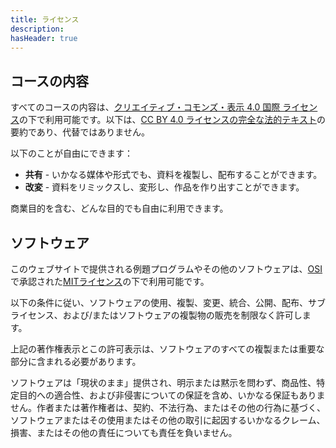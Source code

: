 ```yaml
---
title: ライセンス
description: 
hasHeader: true
---
```

## コースの内容

すべてのコースの内容は、[クリエイティブ・コモンズ・表示 4.0 国際 ライセンス](https://creativecommons.org/licenses/by/4.0/deed.ja)の下で利用可能です。以下は、[CC BY 4.0 ライセンスの完全な法的テキスト](https://creativecommons.org/licenses/by/4.0/legalcode)の要約であり、代替ではありません。

以下のことが自由にできます：

- **共有** - いかなる媒体や形式でも、資料を複製し、配布することができます。
- **改変** - 資料をリミックスし、変形し、作品を作り出すことができます。

商業目的を含む、どんな目的でも自由に利用できます。

## ソフトウェア

このウェブサイトで提供される例題プログラムやその他のソフトウェアは、[OSI](http://opensource.org/)で承認された[MITライセンス](http://opensource.org/licenses/mit-license.html)の下で利用可能です。

以下の条件に従い、ソフトウェアの使用、複製、変更、統合、公開、配布、サブライセンス、および/またはソフトウェアの複製物の販売を制限なく許可します。

上記の著作権表示とこの許可表示は、ソフトウェアのすべての複製または重要な部分に含まれる必要があります。

ソフトウェアは「現状のまま」提供され、明示または黙示を問わず、商品性、特定目的への適合性、および非侵害についての保証を含め、いかなる保証もありません。作者または著作権者は、契約、不法行為、またはその他の行為に基づく、ソフトウェアまたはその使用またはその他の取引に起因するいかなるクレーム、損害、またはその他の責任についても責任を負いません。